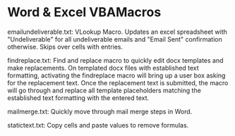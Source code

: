 # Word & Excel VBAMacros

emailundeliverable.txt: VLookup Macro. Updates an excel spreadsheet with "Undeliverable" for all undeliverable emails and "Email Sent" confirmation otherwise. Skips over cells with entries. 
	
findreplace.txt: Find and replace macro to quickly edit docx templates and make replacements. On templated docx files with established text formatting, activating the findreplace macro will bring up a user box asking for the replacement text. Once the replacement text is submitted, the macro will go through and replace all template placeholders matching the established text formatting with the entered text. 

mailmerge.txt: Quickly move through mail merge steps in Word. 

statictext.txt: Copy cells and paste values to remove formulas.
